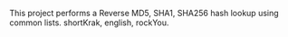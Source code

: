 This project performs a Reverse MD5, SHA1, SHA256 hash lookup using common lists.  shortKrak, english, rockYou.
